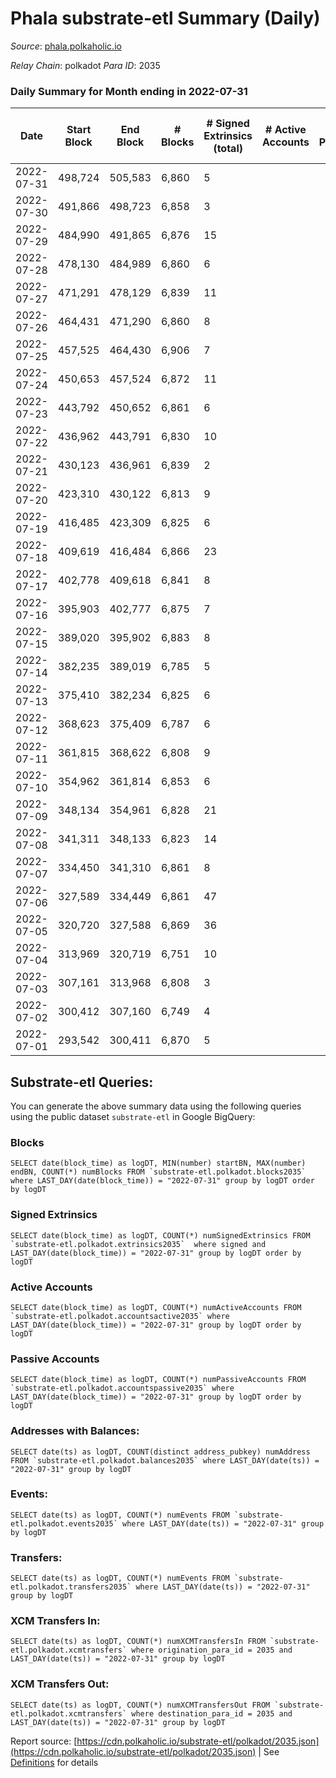 # Phala substrate-etl Summary (Daily)

_Source_: [phala.polkaholic.io](https://phala.polkaholic.io)

*Relay Chain*: polkadot
*Para ID*: 2035



### Daily Summary for Month ending in 2022-07-31


| Date | Start Block | End Block | # Blocks | # Signed Extrinsics (total) | # Active Accounts | # Passive | # New | # Addresses with Balances | # Events | # Transfers | # XCM Transfers In | # XCM Transfers Out | Issues | 
| ---- | ----------- | --------- | -------- | --------------------------- | ----------------- | --------- | ----- | ------------------------- | -------- | ----------- | ------------------ | ------------------- | ------ |
| 2022-07-31 | 498,724 | 505,583 | 6,860 | 5 |  |  |  | 2,507 | 13,753 | 1 ($18.58) |   |   |  |
| 2022-07-30 | 491,866 | 498,723 | 6,858 | 3 |  |  |  | 2,506 | 13,739 |   |   |   |  |
| 2022-07-29 | 484,990 | 491,865 | 6,876 | 15 |  |  |  | 2,506 | 13,837 |   |   |   |  |
| 2022-07-28 | 478,130 | 484,989 | 6,860 | 6 |  |  |  | 2,506 | 13,757 |   |   |   |  |
| 2022-07-27 | 471,291 | 478,129 | 6,839 | 11 |  |  |  | 2,506 | 13,742 | 2 ($0.24) |   |   |  |
| 2022-07-26 | 464,431 | 471,290 | 6,860 | 8 |  |  |  | 2,504 | 13,766 | 2 ($4.52) |   |   |  |
| 2022-07-25 | 457,525 | 464,430 | 6,906 | 7 |  |  |  | 2,504 | 13,854 | 1 ($1.18) |   |   |  |
| 2022-07-24 | 450,653 | 457,524 | 6,872 | 11 |  |  |  | 2,503 | 13,811 | 4 ($3.80) |   |   |  |
| 2022-07-23 | 443,792 | 450,652 | 6,861 | 6 |  |  |  | 2,501 | 13,759 |   |   |   |  |
| 2022-07-22 | 436,962 | 443,791 | 6,830 | 10 |  |  |  | 2,501 | 13,721 | 4 ($13.63) |   |   |  |
| 2022-07-21 | 430,123 | 436,961 | 6,839 | 2 |  |  |  | 2,500 | 13,696 |   |   |   |  |
| 2022-07-20 | 423,310 | 430,122 | 6,813 | 9 |  |  |  | 2,500 | 13,678 | 2 ($16.79) |   |   |  |
| 2022-07-19 | 416,485 | 423,309 | 6,825 | 6 |  |  |  | 2,498 | 13,687 | 1 ($0.63) |   |   |  |
| 2022-07-18 | 409,619 | 416,484 | 6,866 | 23 |  |  |  | 2,498 | 13,851 | 2 ($9.81) |   |   |  |
| 2022-07-17 | 402,778 | 409,618 | 6,841 | 8 |  |  |  | 2,496 | 13,728 |   |   |   |  |
| 2022-07-16 | 395,903 | 402,777 | 6,875 | 7 |  |  |  | 2,496 | 13,793 |   |   |   |  |
| 2022-07-15 | 389,020 | 395,902 | 6,883 | 8 |  |  |  | 2,496 | 13,813 | 2 ($6.64) |   |   |  |
| 2022-07-14 | 382,235 | 389,019 | 6,785 | 5 |  |  |  | 2,494 | 13,601 |   |   |   |  |
| 2022-07-13 | 375,410 | 382,234 | 6,825 | 6 |  |  |  | 2,494 | 13,692 | 1 ($134.74) |   |   |  |
| 2022-07-12 | 368,623 | 375,409 | 6,787 | 6 |  |  |  | 2,493 | 13,615 | 2 ($13.02) |   |   |  |
| 2022-07-11 | 361,815 | 368,622 | 6,808 | 9 |  |  |  | 2,491 | 13,670 | 1 ($8.32) |   |   |  |
| 2022-07-10 | 354,962 | 361,814 | 6,853 | 6 |  |  |  | 2,490 | 13,743 |   |   |   |  |
| 2022-07-09 | 348,134 | 354,961 | 6,828 | 21 |  |  |  | 2,490 | 13,777 | 4 ($4.49) |   |   |  |
| 2022-07-08 | 341,311 | 348,133 | 6,823 | 14 |  |  |  | 2,486 | 13,725 | 1 ($0.11) |   |   |  |
| 2022-07-07 | 334,450 | 341,310 | 6,861 | 8 |  |  |  | 2,485 | 13,772 | 1 ($86.14) |   |   |  |
| 2022-07-06 | 327,589 | 334,449 | 6,861 | 47 |  |  |  | 2,484 | 13,970 | 11 ($349.98) |   |   |  |
| 2022-07-05 | 320,720 | 327,588 | 6,869 | 36 |  |  |  | 2,479 | 13,936 | 10 ($7.26) |   |   |  |
| 2022-07-04 | 313,969 | 320,719 | 6,751 | 10 |  |  |  | 2,472 | 13,564 | 7 ($5.50) |   |   |  |
| 2022-07-03 | 307,161 | 313,968 | 6,808 | 3 |  |  |  | 2,469 | 13,639 |   |   |   |  |
| 2022-07-02 | 300,412 | 307,160 | 6,749 | 4 |  |  |  | 2,469 | 13,532 | 3 ($167.17) |   |   |  |
| 2022-07-01 | 293,542 | 300,411 | 6,870 | 5 |  |  |  | 2,466 | 13,779 |   |   |   |  |

## Substrate-etl Queries:
You can generate the above summary data using the following queries using the public dataset `substrate-etl` in Google BigQuery:


### Blocks
```
SELECT date(block_time) as logDT, MIN(number) startBN, MAX(number) endBN, COUNT(*) numBlocks FROM `substrate-etl.polkadot.blocks2035`  where LAST_DAY(date(block_time)) = "2022-07-31" group by logDT order by logDT
```


### Signed Extrinsics
```
SELECT date(block_time) as logDT, COUNT(*) numSignedExtrinsics FROM `substrate-etl.polkadot.extrinsics2035`  where signed and LAST_DAY(date(block_time)) = "2022-07-31" group by logDT order by logDT
```


### Active Accounts
```
SELECT date(block_time) as logDT, COUNT(*) numActiveAccounts FROM `substrate-etl.polkadot.accountsactive2035` where LAST_DAY(date(block_time)) = "2022-07-31" group by logDT order by logDT
```


### Passive Accounts
```
SELECT date(block_time) as logDT, COUNT(*) numPassiveAccounts FROM `substrate-etl.polkadot.accountspassive2035` where LAST_DAY(date(block_time)) = "2022-07-31" group by logDT order by logDT
```


### Addresses with Balances:
```
SELECT date(ts) as logDT, COUNT(distinct address_pubkey) numAddress FROM `substrate-etl.polkadot.balances2035` where LAST_DAY(date(ts)) = "2022-07-31" group by logDT
```


### Events:
```
SELECT date(ts) as logDT, COUNT(*) numEvents FROM `substrate-etl.polkadot.events2035` where LAST_DAY(date(ts)) = "2022-07-31" group by logDT
```


### Transfers:
```
SELECT date(ts) as logDT, COUNT(*) numEvents FROM `substrate-etl.polkadot.transfers2035` where LAST_DAY(date(ts)) = "2022-07-31" group by logDT
```


### XCM Transfers In:
```
SELECT date(ts) as logDT, COUNT(*) numXCMTransfersIn FROM `substrate-etl.polkadot.xcmtransfers` where origination_para_id = 2035 and LAST_DAY(date(ts)) = "2022-07-31" group by logDT
```


### XCM Transfers Out:
```
SELECT date(ts) as logDT, COUNT(*) numXCMTransfersOut FROM `substrate-etl.polkadot.xcmtransfers` where destination_para_id = 2035 and LAST_DAY(date(ts)) = "2022-07-31" group by logDT
```



Report source: [https://cdn.polkaholic.io/substrate-etl/polkadot/2035.json](https://cdn.polkaholic.io/substrate-etl/polkadot/2035.json) | See [Definitions](/DEFINITIONS.md) for details
